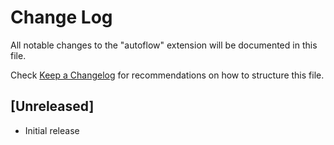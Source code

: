 # Change Log

All notable changes to the "autoflow" extension will be documented in this file.

Check [Keep a Changelog](http://keepachangelog.com/) for recommendations on how to structure this file.

## [Unreleased]

- Initial release